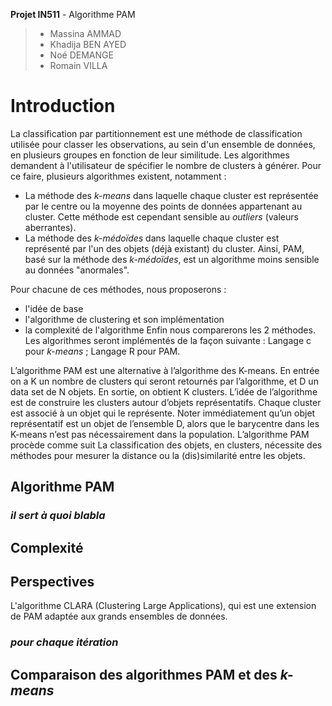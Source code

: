 **Projet IN511** - Algorithme PAM
> - Massina AMMAD
> - Khadija BEN AYED
> - Noé DEMANGE
> - Romain VILLA

# Introduction
La classification par partitionnement est une méthode de classification utilisée pour classer les observations, au sein d'un ensemble de données, en plusieurs groupes en fonction de leur similitude. Les algorithmes demandent à l'utilisateur de spécifier le nombre de clusters à générer.
Pour ce faire, plusieurs algorithmes existent, notamment :
- La méthode des _k-means_ dans laquelle chaque cluster est représentée par le centre ou la moyenne des points de données appartenant au cluster. Cette méthode est cependant sensible au _outliers_ (valeurs aberrantes).
- La méthode des _k-médoïdes_ dans laquelle chaque cluster est représenté par l'un des objets (déjà existant) du cluster. Ainsi, PAM, basé sur la méthode des _k-médoïdes_, est un algorithme moins sensible au données "anormales".

Pour chacune de ces méthodes, nous proposerons :
- l'idée de base
- l'algorithme de clustering et son implémentation
- la complexité de l'algorithme
Enfin nous comparerons les 2 méthodes.
Les algorithmes seront implémentés de la façon suivante :
      Langage c pour _k-means_ ;
      Langage R pour PAM.
    


> 

L’algorithme PAM est une alternative à l’algorithme des K-means. En entrée on a K un nombre de clusters qui seront retournés par l’algorithme, et D un data set de N objets. En sortie, on obtient K clusters. L’idée de l’algorithme est de construire les clusters autour d’objets représentatifs. Chaque cluster est associé à un objet qui le représente. Noter immédiatement qu’un objet représentatif est un objet de l’ensemble D, alors que le barycentre dans les K-means n’est pas nécessairement dans la population. L’algorithme PAM procède comme suit
La classification des objets, en clusters, nécessite des méthodes pour mesurer la distance ou la (dis)similarité entre les objets. 

## Algorithme PAM

### *il sert à quoi blabla*

## Complexité

## Perspectives 
L'algorithme CLARA (Clustering Large Applications), qui est une extension de PAM adaptée aux grands ensembles de données.

### *pour chaque itération*

## Comparaison des algorithmes PAM et des *k-means*
